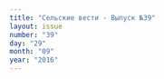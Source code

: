 ```yaml
---
title: "Сельские вести - Выпуск №39"
layout: issue
number: "39"
day: "29"
month: "09"
year: "2016"
---
```

